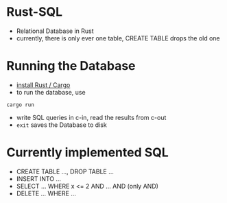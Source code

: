 # Rust-SQL
- Relational Database in Rust
- currently, there is only ever one table, CREATE TABLE drops the old one

# Running the Database
- [install Rust / Cargo](https://rustup.rs/) 
- to run the database, use
```
cargo run
```
- write SQL queries in c-in, read the results from c-out
- `exit` saves the Database to disk

# Currently implemented SQL
- CREATE TABLE ..., DROP TABLE ...
- INSERT INTO ...
- SELECT ... WHERE x <= 2 AND ... AND (only AND)
- DELETE ... WHERE ...
